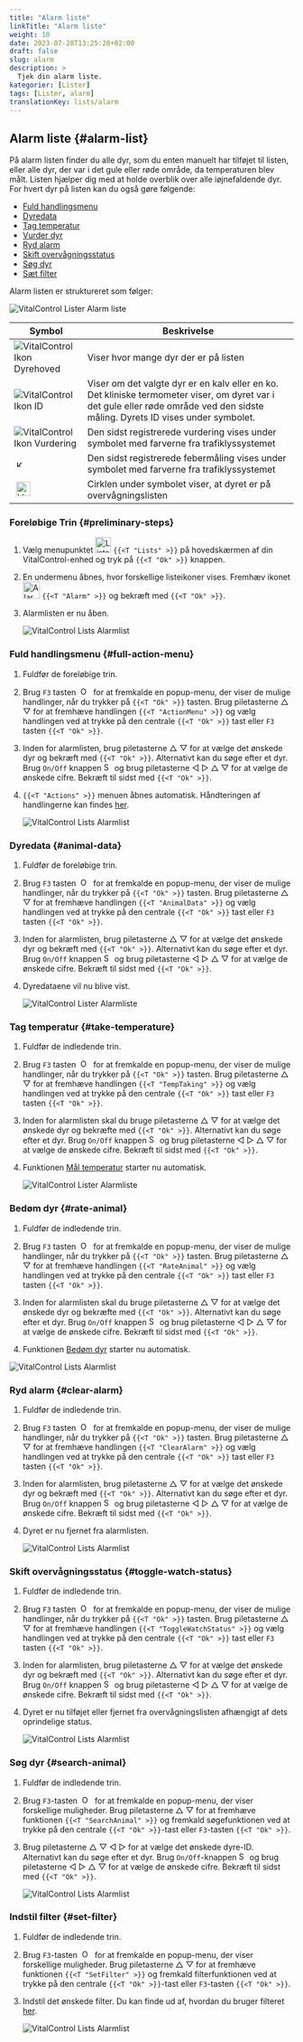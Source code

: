 ```yaml
---
title: "Alarm liste"
linkTitle: "Alarm liste"
weight: 10
date: 2023-07-28T13:25:28+02:00
draft: false
slug: alarm
description: >
  Tjek din alarm liste.
kategorier: [Lister]
tags: [Lister, alarm]
translationKey: lists/alarm
---
```

## Alarm liste {#alarm-list}

På alarm listen finder du alle dyr, som du enten manuelt har tilføjet til listen, eller alle dyr, der var i det gule eller røde område, da temperaturen blev målt. Listen hjælper dig med at holde overblik over alle iøjnefaldende dyr. For hvert dyr på listen kan du også gøre følgende:

- [Fuld handlingsmenu](#full-action-menu)
- [Dyredata](#animal-data)
- [Tag temperatur](#take-temperature)
- [Vurder dyr](#rate-animal)
- [Ryd alarm](#clear-alarm)
- [Skift overvågningsstatus](#toggle-watch-status)
- [Søg dyr](#search-animal)
- [Sæt filter](#set-filter)

Alarm listen er struktureret som følger:

   ![VitalControl Lister Alarm liste](../images/alarmstructure.png "Struktur af alarm listen")

|Symbol   | Beskrivelse
|-------  |----
| ![VitalControl Ikon Dyrehoved](../images/kopf.png "Dyrehoved") | Viser hvor mange dyr der er på listen
| ![VitalControl Ikon ID](../images/ID.png "ID") | Viser om det valgte dyr er en kalv eller en ko. Det kliniske termometer viser, om dyret var i det gule eller røde område ved den sidste måling. Dyrets ID vises under symbolet.
| ![VitalControl Ikon Vurdering](../images/auge.png "Ikon Vurdering") | Den sidst registrerede vurdering vises under symbolet med farverne fra trafiklyssystemet
| &nbsp;<img src="/icons/actions/temperature.svg" width="12" align="bottom" alt="Kropstemperatur" title="Kropstemperatur" /> | Den sidst registrerede febermåling vises under symbolet med farverne fra trafiklyssystemet
| &nbsp;<img src="/icons/actions/rating.svg" width="25" align="bottom" alt="Vurdering af dyr" title="Vurdering" /> |Cirklen under symbolet viser, at dyret er på overvågningslisten

### Foreløbige Trin {#preliminary-steps}


1. Vælg menupunktet <img src="/icons/main/lists.svg" width="28" align="bottom" alt="Lists" /> `{{<T "Lists" >}}` på hovedskærmen af din VitalControl-enhed og tryk på `{{<T "Ok" >}}` knappen.

2. En undermenu åbnes, hvor forskellige listeikoner vises. Fremhæv ikonet <img src="/icons/lists/alarmlist.svg" width="30" align="bottom" alt="Alarm" /> `{{<T "Alarm" >}}` og bekræft med `{{<T "Ok" >}}`.

3. Alarmlisten er nu åben.

   ![VitalControl Lists Alarmlist](../images/firststeps.png "Foreløbige trin")

### Fuld handlingsmenu {#full-action-menu}

1. Fuldfør de foreløbige trin.

2. Brug `F3` tasten &nbsp;<img src="/icons/footer/open-popup.svg" width="15" align="bottom" alt="Open popup" />&nbsp; for at fremkalde en popup-menu, der viser de mulige handlinger, når du trykker på `{{<T "Ok" >}}` tasten. Brug piletasterne △ ▽ for at fremhæve handlingen `{{<T "ActionMenu" >}}` og vælg handlingen ved at trykke på den centrale `{{<T "Ok" >}}` tast eller `F3` tasten `{{<T "Ok" >}}`.

3. Inden for alarmlisten, brug piletasterne △ ▽ for at vælge det ønskede dyr og bekræft med `{{<T "Ok" >}}`. Alternativt kan du søge efter et dyr. Brug `On/Off` knappen <img src="/icons/footer/search.svg" width="15" align="bottom" alt="Search" /> og brug piletasterne ◁ ▷ △ ▽ for at vælge de ønskede cifre. Bekræft til sidst med `{{<T "Ok" >}}`.

4. `{{<T "Actions" >}}` menuen åbnes automatisk. Håndteringen af handlingerne kan findes [her](/da/docs/actions/).

   ![VitalControl Lists Alarmlist](../images/actionmenu.png "Handlingsmenu")

### Dyredata {#animal-data}

1. Fuldfør de foreløbige trin.

2. Brug `F3` tasten &nbsp;<img src="/icons/footer/open-popup.svg" width="15" align="bottom" alt="Open popup" />&nbsp; for at fremkalde en popup-menu, der viser de mulige handlinger, når du trykker på `{{<T "Ok" >}}` tasten. Brug piletasterne △ ▽ for at fremhæve handlingen `{{<T "AnimalData" >}}` og vælg handlingen ved at trykke på den centrale `{{<T "Ok" >}}` tast eller `F3` tasten `{{<T "Ok" >}}`.

3. Inden for alarmlisten, brug piletasterne △ ▽ for at vælge det ønskede dyr og bekræft med `{{<T "Ok" >}}`. Alternativt kan du søge efter et dyr. Brug `On/Off` knappen <img src="/icons/footer/search.svg" width="15" align="bottom" alt="Search" /> og brug piletasterne ◁ ▷ △ ▽ for at vælge de ønskede cifre. Bekræft til sidst med `{{<T "Ok" >}}`.


4. Dyredataene vil nu blive vist.

   ![VitalControl Lister Alarmliste](../images/animaldata.png "Dyredata")

### Tag temperatur {#take-temperature}

1. Fuldfør de indledende trin.

2. Brug `F3` tasten &nbsp;<img src="/icons/footer/open-popup.svg" width="15" align="bottom" alt="Open popup" />&nbsp; for at fremkalde en popup-menu, der viser de mulige handlinger, når du trykker på `{{<T "Ok" >}}` tasten. Brug piletasterne △ ▽ for at fremhæve handlingen `{{<T "TempTaking" >}}` og vælg handlingen ved at trykke på den centrale `{{<T "Ok" >}}` tast eller `F3` tasten `{{<T "Ok" >}}`.

3. Inden for alarmlisten skal du bruge piletasterne △ ▽ for at vælge det ønskede dyr og bekræfte med `{{<T "Ok" >}}`. Alternativt kan du søge efter et dyr. Brug `On/Off` knappen <img src="/icons/footer/search.svg" width="15" align="bottom" alt="Search" /> og brug piletasterne ◁ ▷ △ ▽ for at vælge de ønskede cifre. Bekræft til sidst med `{{<T "Ok" >}}`.

4. Funktionen [Mål temperatur](/da/docs/actions/measure-temperature/#measure-fever) starter nu automatisk.

   ![VitalControl Lister Alarmliste](../images/temperature.png "Tag temperatur")

### Bedøm dyr {#rate-animal}

1. Fuldfør de indledende trin.

2. Brug `F3` tasten &nbsp;<img src="/icons/footer/open-popup.svg" width="15" align="bottom" alt="Open popup" />&nbsp; for at fremkalde en popup-menu, der viser de mulige handlinger, når du trykker på `{{<T "Ok" >}}` tasten. Brug piletasterne △ ▽ for at fremhæve handlingen `{{<T "RateAnimal" >}}` og vælg handlingen ved at trykke på den centrale `{{<T "Ok" >}}` tast eller `F3` tasten `{{<T "Ok" >}}`.

3. Inden for alarmlisten skal du bruge piletasterne △ ▽ for at vælge det ønskede dyr og bekræfte med `{{<T "Ok" >}}`. Alternativt kan du søge efter et dyr. Brug `On/Off` knappen <img src="/icons/footer/search.svg" width="15" align="bottom" alt="Search" /> og brug piletasterne ◁ ▷ △ ▽ for at vælge de ønskede cifre. Bekræft til sidst med `{{<T "Ok" >}}`.

4. Funktionen [Bedøm dyr](/da/docs/actions/rating/#rate-your-animals) starter nu automatisk.

![VitalControl Lists Alarmlist](../images/rateanimal.png "Rate animal")

### Ryd alarm {#clear-alarm}

1. Fuldfør de indledende trin.

2. Brug `F3` tasten &nbsp;<img src="/icons/footer/open-popup.svg" width="15" align="bottom" alt="Open popup" />&nbsp; for at fremkalde en popup-menu, der viser de mulige handlinger, når du trykker på `{{<T "Ok" >}}` tasten. Brug piletasterne △ ▽ for at fremhæve handlingen `{{<T "ClearAlarm" >}}` og vælg handlingen ved at trykke på den centrale `{{<T "Ok" >}}` tast eller `F3` tasten `{{<T "Ok" >}}`.

3. Inden for alarmlisten, brug piletasterne △ ▽ for at vælge det ønskede dyr og bekræft med `{{<T "Ok" >}}`. Alternativt kan du søge efter et dyr. Brug `On/Off` knappen <img src="/icons/footer/search.svg" width="15" align="bottom" alt="Search" /> og brug piletasterne ◁ ▷ △ ▽ for at vælge de ønskede cifre. Bekræft til sidst med `{{<T "Ok" >}}`.

4. Dyret er nu fjernet fra alarmlisten.

   ![VitalControl Lists Alarmlist](../images/clearalarm.png "Clear alarm")

### Skift overvågningsstatus {#toggle-watch-status}

1. Fuldfør de indledende trin.

2. Brug `F3` tasten &nbsp;<img src="/icons/footer/open-popup.svg" width="15" align="bottom" alt="Open popup" />&nbsp; for at fremkalde en popup-menu, der viser de mulige handlinger, når du trykker på `{{<T "Ok" >}}` tasten. Brug piletasterne △ ▽ for at fremhæve handlingen `{{<T "ToggleWatchStatus" >}}` og vælg handlingen ved at trykke på den centrale `{{<T "Ok" >}}` tast eller `F3` tasten `{{<T "Ok" >}}`.

3. Inden for alarmlisten, brug piletasterne △ ▽ for at vælge det ønskede dyr og bekræft med `{{<T "Ok" >}}`. Alternativt kan du søge efter et dyr. Brug `On/Off` knappen <img src="/icons/footer/search.svg" width="15" align="bottom" alt="Search" /> og brug piletasterne ◁ ▷ △ ▽ for at vælge de ønskede cifre. Bekræft til sidst med `{{<T "Ok" >}}`.

4. Dyret er nu tilføjet eller fjernet fra overvågningslisten afhængigt af dets oprindelige status.

   ![VitalControl Lists Alarmlist](../images/watchlist.png "Toggle watch status")

### Søg dyr {#search-animal}


1. Fuldfør de indledende trin.

2. Brug `F3`-tasten &nbsp;<img src="/icons/footer/open-popup.svg" width="15" align="bottom" alt="Open popup" />&nbsp; for at fremkalde en popup-menu, der viser forskellige muligheder. Brug piletasterne △ ▽ for at fremhæve funktionen `{{<T "SearchAnimal" >}}` og fremkald søgefunktionen ved at trykke på den centrale `{{<T "Ok" >}}`-tast eller `F3`-tasten `{{<T "Ok" >}}`.

3. Brug piletasterne △ ▽ ◁ ▷ for at vælge det ønskede dyre-ID. Alternativt kan du søge efter et dyr. Brug `On/Off`-knappen <img src="/icons/footer/search.svg" width="15" align="bottom" alt="Search" /> og brug piletasterne ◁ ▷ △ ▽ for at vælge de ønskede cifre. Bekræft til sidst med `{{<T "Ok" >}}`.

   ![VitalControl Lists Alarmlist](../images/searchanimal.png "Search animal")

### Indstil filter {#set-filter}

1. Fuldfør de indledende trin.

2. Brug `F3`-tasten &nbsp;<img src="/icons/footer/open-popup.svg" width="15" align="bottom" alt="Open popup" />&nbsp; for at fremkalde en popup-menu, der viser forskellige muligheder. Brug piletasterne △ ▽ for at fremhæve funktionen `{{<T "SetFilter" >}}` og fremkald filterfunktionen ved at trykke på den centrale `{{<T "Ok" >}}`-tast eller `F3`-tasten `{{<T "Ok" >}}`.

3. Indstil det ønskede filter. Du kan finde ud af, hvordan du bruger filteret [her](../../filter/#applying-filters).

   ![VitalControl Lists Alarmlist](../images/setfilter.png "Set filter")

